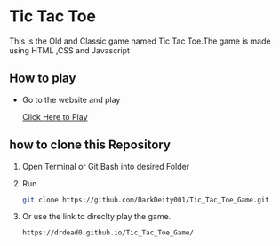 # Tic Tac Toe
This is the Old and Classic game named Tic Tac Toe.The game is made using HTML ,CSS and Javascript
## How to play
 - Go to the website and play
    
   [Click Here to Play](https://darkdeity001.github.io/Tic_Tac_Toe_Game)
 
## how to clone this Repository
1. Open Terminal or Git Bash into desired Folder
2. Run
   
   ```bash
   git clone https://github.com/DarkDeity001/Tic_Tac_Toe_Game.git
   ```
3. Or use the link to direclty play the game.
   ```bash
   https://drdead0.github.io/Tic_Tac_Toe_Game/
   ```
